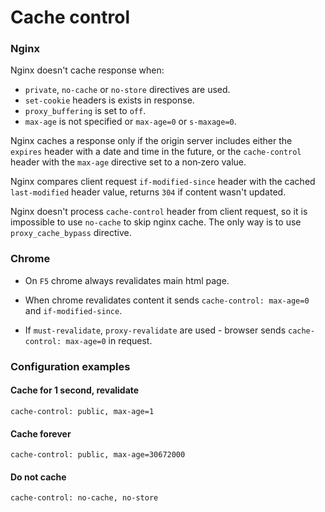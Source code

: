 # Cache control

### Nginx

Nginx doesn't cache response when:

- `private`, `no-cache` or `no-store` directives are used.
- `set-cookie` headers is exists in response.
- `proxy_buffering` is set to `off`.
- `max-age` is not specified or `max-age=0` or `s-maxage=0`.

Nginx caches a response only if the origin server includes either the `expires` header with a date and time in the future, or the `cache-control` header with the `max-age` directive set to a non‑zero value.

Nginx compares client request `if-modified-since` header with the cached `last-modified` header value, returns `304` if content wasn't updated.

Nginx doesn't process `cache-control` header from client request, so it is impossible to use `no-cache` to skip nginx cache. The only way is to use `proxy_cache_bypass` directive.

### Chrome

- On `F5` chrome always revalidates main html page.

- When chrome revalidates content it sends `cache-control: max-age=0` and `if-modified-since`.

- If `must-revalidate`, `proxy-revalidate` are used - browser sends `cache-control: max-age=0` in request.

### Configuration examples

#### Cache for 1 second, revalidate

```text
cache-control: public, max-age=1
```

#### Cache forever

```text
cache-control: public, max-age=30672000
```

#### Do not cache

```text
cache-control: no-cache, no-store
```
